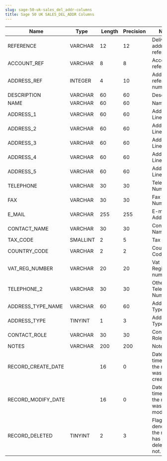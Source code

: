 ```yaml
---
slug: sage-50-uk-sales_del_addr-columns
title: Sage 50 UK SALES_DEL_ADDR Columns
---
```

| Name | Type  |  Length | Precision  |  Notes  | Example |
| --- | --- | --- | --- | --- | --- |
| REFERENCE | VARCHAR | 12 | 12 | Delivery address reference | ABS001  0001 |
| ACCOUNT_REF | VARCHAR | 8 | 8 | Account reference | ABS001 |
| ADDRESS_REF | INTEGER | 4 | 10 | Address reference number | 1 |
| DESCRIPTION | VARCHAR | 60 | 60 | Description | North Tyneside Branch |
| NAME | VARCHAR | 60 | 60 | Name | ABS Garages Ltd |
| ADDRESS_1 | VARCHAR | 60 | 60 | Address Line 1 | Swanson Industries |
| ADDRESS_2 | VARCHAR | 60 | 60 | Address Line 2 | Dukes Industrial Estate |
| ADDRESS_3 | VARCHAR | 60 | 60 | Address Line 3 | Whitley Bay |
| ADDRESS_4 | VARCHAR | 60 | 60 | Address Line 4 | North Tyneside |
| ADDRESS_5 | VARCHAR | 60 | 60 | Address Line 5 | NE56 4ER |
| TELEPHONE | VARCHAR | 30 | 30 | Telephone Number | 0191 232 2345 |
| FAX | VARCHAR | 30 | 30 | Fax Number | 0191 245 3464 |
| E_MAIL | VARCHAR | 255 | 255 | E-mail Address | brianlumsdon@absgarages.co.uk |
| CONTACT_NAME | VARCHAR | 30 | 30 | Contact Name | Brian Lumsdon |
| TAX_CODE | SMALLINT | 2 | 5 | Tax code | 1 |
| COUNTRY_CODE | VARCHAR | 2 | 2 | Country Code | GB |
| VAT_REG_NUMBER | VARCHAR | 20 | 20 | Vat Registration number |  |
| TELEPHONE_2 | VARCHAR | 30 | 30 | Other Telephone Number |  |
| ADDRESS_TYPE_NAME | VARCHAR | 60 | 60 | Address Type | Delivery |
| ADDRESS_TYPE | TINYINT | 1 | 3 | Address Type | 0 |
| CONTACT_ROLE | VARCHAR | 30 | 30 | Contact Role |  |
| NOTES | VARCHAR | 200 | 200 | Notes |  |
| RECORD_CREATE_DATE |  | 16 | 0 | Date and time when the record was created. | 06/02/2013 10:03:31 |
| RECORD_MODIFY_DATE |  | 16 | 0 | Date and time when the record was modified. | 04/08/2017 14:18:49 |
| RECORD_DELETED | TINYINT | 2 | 3 | Flag denoting if the record has been deleted or not. | 0 |
